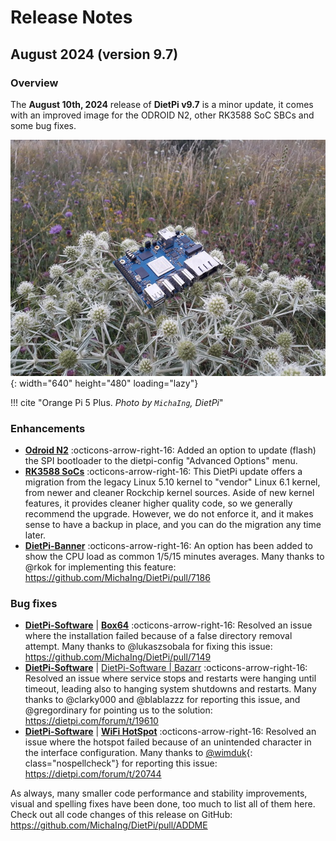 # Release Notes

## August 2024 (version 9.7)

### Overview

The **August 10th, 2024** release of **DietPi v9.7** is a minor update, it comes with an improved image for the ODROID N2, other RK3588 SoC SBCs and some bug fixes.

![Orange Pi 5 Plus enjoys the view](../assets/images/dietpi-release-v9_07.jpg){: width="640" height="480" loading="lazy"}

!!! cite "Orange Pi 5 Plus. *Photo by `MichaIng`, DietPi*"

### Enhancements

- [**Odroid N2**](../hardware.md#odroid) :octicons-arrow-right-16: Added an option to update (flash) the SPI bootloader to the dietpi-config "Advanced Options" menu.
- [**RK3588 SoCs**](../hardware.md) :octicons-arrow-right-16: This DietPi update offers a migration from the legacy Linux 5.10 kernel to "vendor" Linux 6.1 kernel, from newer and cleaner Rockchip kernel sources. Aside of new kernel features, it provides cleaner higher quality code, so we generally recommend the upgrade. However, we do not enforce it, and it makes sense to have a backup in place, and you can do the migration any time later.
- [**DietPi-Banner**](../dietpi_tools/misc_tools.md/#dietpi-banner) :octicons-arrow-right-16: An option has been added to show the CPU load as common 1/5/15 minutes averages. Many thanks to @rkok for implementing this feature: <https://github.com/MichaIng/DietPi/pull/7186>

### Bug fixes

- [**DietPi-Software**](../dietpi_tools/software_installation.md#dietpi-software) | [**Box64**](../software/gaming.md#box64) :octicons-arrow-right-16: Resolved an issue where the installation failed because of a false directory removal attempt. Many thanks to @lukaszsobala for fixing this issue: <https://github.com/MichaIng/DietPi/pull/7149>
- [**DietPi-Software**](../dietpi_tools/software_installation.md#dietpi-software) | [DietPi-Software | Bazarr](../software/bittorrent.md#bazarr) :octicons-arrow-right-16: Resolved an issue where service stops and restarts were hanging until timeout, leading also to hanging system shutdowns and restarts. Many thanks to @clarky000 and @blablazzz for reporting this issue, and @gregordinary for pointing us to the solution: <https://dietpi.com/forum/t/19610>
- [**DietPi-Software**](../dietpi_tools/software_installation.md#dietpi-software) | [**WiFi HotSpot**](../software/advanced_networking.md#wifi-hotspot) :octicons-arrow-right-16: Resolved an issue where the hotspot failed because of an unintended character in the interface configuration. Many thanks to [@wimduk](https://dietpi.com/forum/u/wimduk){: class="nospellcheck"} for reporting this issue: <https://dietpi.com/forum/t/20744>

As always, many smaller code performance and stability improvements, visual and spelling fixes have been done, too much to list all of them here. Check out all code changes of this release on GitHub: <https://github.com/MichaIng/DietPi/pull/ADDME>
